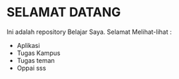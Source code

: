 #	SELAMAT DATANG
Ini adalah  repository Belajar Saya.
Selamat Melihat-lihat :
*	Aplikasi
*	Tugas Kampus
*	Tugas teman
*	Oppai
sss